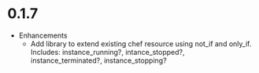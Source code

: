 # 0.1.7

* Enhancements
  * Add library to extend existing chef resource using not_if and only_if.
    Includes: instance_running?, intance_stopped?, 
    instance_terminated?, instance_stopping?
